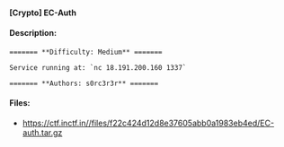 #### [Crypto] EC-Auth  

#### Description:   

```
======= **Difficulty: Medium** =======

Service running at: `nc 18.191.200.160 1337`

======= **Authors: s0rc3r3r** =======
```

#### Files:   

* https://ctf.inctf.in//files/f22c424d12d8e37605abb0a1983eb4ed/EC-auth.tar.gz  
